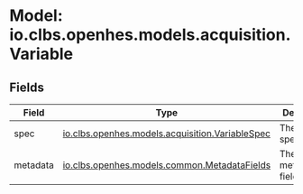 # Model: io.clbs.openhes.models.acquisition.Variable

## Fields

| Field | Type | Description |
| --- | --- | --- |
| spec | [io.clbs.openhes.models.acquisition.VariableSpec](model-io-clbs-openhes-models-acquisition-variablespec.md) | The variable specification. |
| metadata | [io.clbs.openhes.models.common.MetadataFields](model-io-clbs-openhes-models-common-metadatafields.md) | The metadata fields. |

